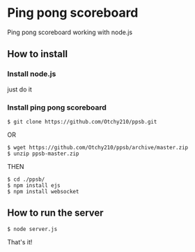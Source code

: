 # Ping pong scoreboard
Ping pong scoreboard working with node.js

## How to install

### Install node.js

just do it

### Install ping pong scoreboard

	$ git clone https://github.com/Otchy210/ppsb.git

OR

	$ wget https://github.com/Otchy210/ppsb/archive/master.zip
	$ unzip ppsb-master.zip

THEN

	$ cd ./ppsb/
	$ npm install ejs
	$ npm install websocket

## How to run the server

	$ node server.js

That's it!
